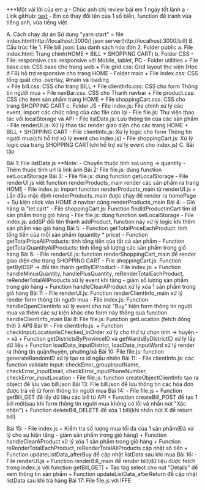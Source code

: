 ***Một vài lời của em ạ
    - Chúc anh chị review bài em 1 ngày tốt lành ạ
    - Link gitHub: [text](https://github.com/Tuienn/L0-JS.git)
    - Em có thay đổi tên của 1 số biến, function để tránh vừa tiếng anh, vừa tiếng việt

A. Cách chạy dự án
    Sử dụng "yarn start" = file index.html(http://localhost:3000/) 
                           json server(http://localhost:3000/bill)
B. Cấu trúc file 
    1. File bill.json: Lưu danh sách hóa đơn 2. Folder public
        a. File index.html: Trang chính(HOME + BILL + SHOPPING CART)
        b. Folder CSS 
            - File: responsive.css: responsive với Mobile, tablet, PC 
            - Folder utilities 
                + File base.css: CSS base cho trang web 
                + File grid.css: Grid layout thư viện (Học ở F8) hỗ trợ responsive cho trang HOME 
            - Folder main 
                + File index.css: CSS tổng quát cho .overlay, #main và loading  
                + File bill.css: CSS cho trang BILL 
                + File clientInfo.css: CSS cho form Thông tin người mua 
                + File navBar.css: CSS cho Thanh navbar 
                + File product.css: CSS cho item sản phẩm trang HOME 
                + File shoppingCart.css: CSS cho trang SHOPPING CART
        c. Folder JS 
            - File index.js: File chính xử lý các event, import các chức năng của các file còn lại 
            - File file.js: Thư viện thao tác với localStorage và API 
            - File listData.js: Lưu thông tin của các sản phẩm 
            - File renderUI.js: Xử lý thao tác render giao diện cho các trang HOME + BILL + SHOPPING CART 
            - File clientInfo.js: Xử lý logic cho form Thông tin người mua(chỉ hỗ trợ xử lý event cho index.js)
            - File shoppingCart.js: Xử lý logic của trang SHOPPING CART(chỉ hỗ trợ xử lý event cho index.js)
C. Bài tập

Bài 1: File listData.js 
    **Note: - Chuyển thuộc tính soLuong -> quantity
            - Thêm thuộc tính url là link ảnh
Bài 2: File file.js: dùng function setLocalStorage
Bài 3: 
    - File file.js: dùng function getLocalStorage
    - File renderUI.js viêt function renderProducts_main render các sản phẩm ra trang HOME
    - File index.js: import function renderProducts_main từ renderUI.js
        + Lần đầu mặc định renderProducts_main được chạy để render ra homePage
        + Sự kiện click vào HOME ở navbar cũng renderProducts_main
Bài 4: 
    - Giỏ hàng là "let cart"
    - File shoppingCart.js: Function findIdProductInCart tìm id sản phẩm trong giỏ hàng
    - File file.js: dùng function setLocalStorage
    - File index.js: addSP đổi tên thành addProduct, function này xử lý logic khi thêm sản phẩm vào giỏ hàng
Bài 5: 
    - Function getTotalPriceEachProduct: tính tổng tiền của mỗi sản phẩm (quantity * price)
    - Function getTotalPriceAllProducts: tính tổng tiền của tất cả sản phẩm
    - Function getTotalQuantityAllProducts: tính tổng số lượng các sản phẩm trong giỏ hàng
Bài 6: 
    - File renderUI.js: function renderShoppingCart_main để render giao diện cho trang SHOPPING CART 
    - File shoppingCart.js: Function getByIDSP -> đổi tên thành getByIDProduct
    - File index.js: 
        + Function handleMinusQuantity, handlePlusQuantity, reRenderTotalEachProduct, reRenderTotalAllProducts xử lý event khi tăng - giảm số lượng sản phẩm trong giỏ hàng
        + Function handleClearAProduct xử lý xóa 1 sản phẩm trong giỏ hàng
Bài 7:
    - File renderUI.js: Function renderClientInfo_main xử lý render form thông tin người mua
    - File index.js: Function handleOpenClientInfo xử lý event cho nút "Buy" hiện form thông tin người mua và thêm các sự kiện khác cho form này thông qua function handleClientInfo_main
Bài 8: File file.js:  Function getLocation (fetch đồng thời 3 API)
Bài 9:
    - File clientInfo.js: 
        + Function checkInputLocationIsChecked_inOrder xử lý cho thứ tự chọn tỉnh -> huyện -> xã
        + Function getDistrictsByProvinceID và getWardsByDistrictID xử lý lấy dữ liệu
        + Function loadData_inputDistrict, loadData_inputWard xử lý render ra thông tin quận/huyện, phường/xã
Bài 10: File file.js: function generateRandomID xử lý tạo ra id ngẫu nhiên
Bài 11: 
    - File clientInfo.js: các function validate input: checkError_groupInputName, checkError_inputEmail, checkError_inputPhoneNumber, checkError_inputLocation
    - File file.js: function createObjectClientInfo tạo ra object để lưu vào bill.json 
Bài 13: File bill.json để lưu thông tin các hóa đơn được trả về từ form thông tin người mua
Bài 14: 
    - File file.js
        + Function getBill_GET để lấy dữ liệu các bill từ API
        + Function createBill_POST để tạo 1 bill mới(sau khi form thông tin người mua không có lỗi và nhấn nút "Xác nhận")
        + Function deleteBill_DELETE để xóa 1 bill(khi nhấn nút X để return bill)

Bài 15: 
    - File index.js
        + Kiểm tra số lượng mua tối đa của 1 sản phẩm(Đã xử lý cho sự kiện tăng - giảm sản phẩm trong giỏ hàng)
        + Function handleClearAProduct xử lý xóa 1 sản phẩm trong giỏ hàng
        + Function reRenderTotalEachProduct, reRenderTotalAllProducts cập nhật số tiền
        + Function updateListData_afterBuy để cập nhật listData sau khi mua
Bài 16: 
    - File renderUI.js
        + Function renderBill_main để render bill(dữ liệu được fetch trong index.js với function getBill_GET)
        + Tạo tag select cho nút "Details" để xem thông tin sản phẩm
        + Function updateListData_afterReturn để cập nhật listData sau khi trả hàng
Bài 17: File file.js với IFFE

    


    

